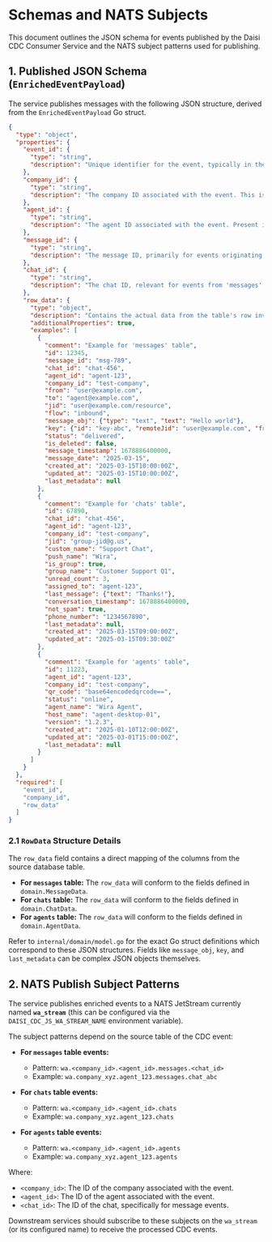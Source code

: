 # Schemas and NATS Subjects

This document outlines the JSON schema for events published by the Daisi CDC Consumer Service and the NATS subject patterns used for publishing.

## 1. Published JSON Schema (`EnrichedEventPayload`)

The service publishes messages with the following JSON structure, derived from the `EnrichedEventPayload` Go struct.

```json
{
  "type": "object",
  "properties": {
    "event_id": {
      "type": "string",
      "description": "Unique identifier for the event, typically in the format LSN:TableName:PK. Example: '1632321:messages:msg-789'"
    },
    "company_id": {
      "type": "string",
      "description": "The company ID associated with the event. This is a mandatory field."
    },
    "agent_id": {
      "type": "string",
      "description": "The agent ID associated with the event. Present if applicable, otherwise empty. Mandatory for routing."
    },
    "message_id": {
      "type": "string",
      "description": "The message ID, primarily for events originating from the 'messages' table. Present if applicable, otherwise empty."
    },
    "chat_id": {
      "type": "string",
      "description": "The chat ID, relevant for events from 'messages' and 'chats' tables. Present if applicable, otherwise empty."
    },
    "row_data": {
      "type": "object",
      "description": "Contains the actual data from the table's row involved in the CDC event. The structure of this object depends on the source table ('messages', 'chats', or 'agents').",
      "additionalProperties": true,
      "examples": [
        {
          "comment": "Example for 'messages' table",
          "id": 12345,
          "message_id": "msg-789",
          "chat_id": "chat-456",
          "agent_id": "agent-123",
          "company_id": "test-company",
          "from": "user@example.com",
          "to": "agent@example.com",
          "jid": "user@example.com/resource",
          "flow": "inbound",
          "message_obj": {"type": "text", "text": "Hello world"},
          "key": {"id": "key-abc", "remoteJid": "user@example.com", "fromMe": false},
          "status": "delivered",
          "is_deleted": false,
          "message_timestamp": 1678886400000,
          "message_date": "2025-03-15",
          "created_at": "2025-03-15T10:00:00Z",
          "updated_at": "2025-03-15T10:00:00Z",
          "last_metadata": null
        },
        {
          "comment": "Example for 'chats' table",
          "id": 67890,
          "chat_id": "chat-456",
          "agent_id": "agent-123",
          "company_id": "test-company",
          "jid": "group-jid@g.us",
          "custom_name": "Support Chat",
          "push_name": "Wira",
          "is_group": true,
          "group_name": "Customer Support Q1",
          "unread_count": 3,
          "assigned_to": "agent-123",
          "last_message": {"text": "Thanks!"},
          "conversation_timestamp": 1678886400000,
          "not_spam": true,
          "phone_number": "1234567890",
          "last_metadata": null,
          "created_at": "2025-03-15T09:00:00Z",
          "updated_at": "2025-03-15T09:30:00Z"
        },
        {
          "comment": "Example for 'agents' table",
          "id": 11223,
          "agent_id": "agent-123",
          "company_id": "test-company",
          "qr_code": "base64encodedqrcode==",
          "status": "online",
          "agent_name": "Wira Agent",
          "host_name": "agent-desktop-01",
          "version": "1.2.3",
          "created_at": "2025-01-10T12:00:00Z",
          "updated_at": "2025-03-01T15:00:00Z",
          "last_metadata": null
        }
      ]
    }
  },
  "required": [
    "event_id",
    "company_id",
    "row_data"
  ]
}
```

### 2.1 `RowData` Structure Details

The `row_data` field contains a direct mapping of the columns from the source database table.

*   **For `messages` table:** The `row_data` will conform to the fields defined in `domain.MessageData`.
*   **For `chats` table:** The `row_data` will conform to the fields defined in `domain.ChatData`.
*   **For `agents` table:** The `row_data` will conform to the fields defined in `domain.AgentData`.

Refer to `internal/domain/model.go` for the exact Go struct definitions which correspond to these JSON structures. Fields like `message_obj`, `key`, and `last_metadata` can be complex JSON objects themselves.

## 2. NATS Publish Subject Patterns

The service publishes enriched events to a NATS JetStream currently named **`wa_stream`** (this can be configured via the `DAISI_CDC_JS_WA_STREAM_NAME` environment variable).

The subject patterns depend on the source table of the CDC event:

*   **For `messages` table events:**
    *   Pattern: `wa.<company_id>.<agent_id>.messages.<chat_id>`
    *   Example: `wa.company_xyz.agent_123.messages.chat_abc`

*   **For `chats` table events:**
    *   Pattern: `wa.<company_id>.<agent_id>.chats`
    *   Example: `wa.company_xyz.agent_123.chats`

*   **For `agents` table events:**
    *   Pattern: `wa.<company_id>.<agent_id>.agents`
    *   Example: `wa.company_xyz.agent_123.agents`

Where:
*   `<company_id>`: The ID of the company associated with the event.
*   `<agent_id>`: The ID of the agent associated with the event.
*   `<chat_id>`: The ID of the chat, specifically for message events.

Downstream services should subscribe to these subjects on the `wa_stream` (or its configured name) to receive the processed CDC events. 